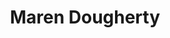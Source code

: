 ---
title: 'Maren Dougherty'
first_name: 'Maren'
last_name: 'Dougherty'
org_title: 'n/a'
organization: 'n/a'
state: 'CA'
email: ''
phone: ''
chair: 
active: true
assignee: 'marendougherty'

---